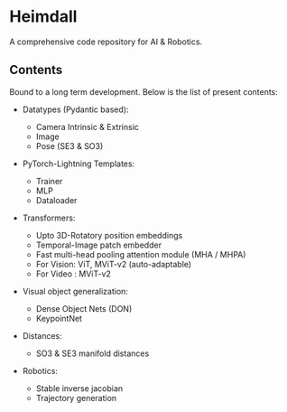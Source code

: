 # Heimdall

A comprehensive code repository for AI & Robotics.

## Contents

Bound to a long term development. Below is the list of present contents:

- Datatypes (Pydantic based):
  - Camera Intrinsic & Extrinsic
  - Image
  - Pose (SE3 & SO3)

- PyTorch-Lightning Templates:
  - Trainer
  - MLP
  - Dataloader

- Transformers:
  - Upto 3D-Rotatory position embeddings
  - Temporal-Image patch embedder
  - Fast multi-head pooling attention module (MHA / MHPA)
  - For Vision: ViT, MViT-v2 (auto-adaptable)
  - For Video : MViT-v2

- Visual object generalization:
  - Dense Object Nets (DON)
  - KeypointNet

- Distances:
  - SO3 & SE3 manifold distances

- Robotics:
  - Stable inverse jacobian
  - Trajectory generation
